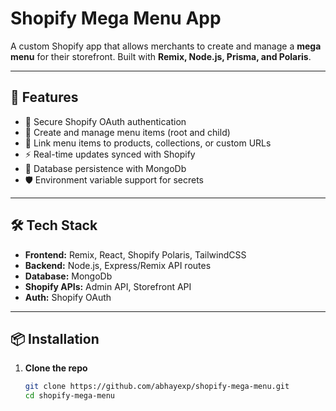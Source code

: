 # Shopify Mega Menu App

A custom Shopify app that allows merchants to create and manage a **mega menu** for their storefront. Built with **Remix, Node.js, Prisma, and Polaris**.

---

## 🚀 Features
- 🔑 Secure Shopify OAuth authentication
- 📂 Create and manage menu items (root and child)
- 🛒 Link menu items to products, collections, or custom URLs
- ⚡ Real-time updates synced with Shopify
- 💾 Database persistence with MongoDb
- 🛡️ Environment variable support for secrets

---

## 🛠️ Tech Stack
- **Frontend:** Remix, React, Shopify Polaris, TailwindCSS  
- **Backend:** Node.js, Express/Remix API routes  
- **Database:** MongoDb
- **Shopify APIs:** Admin API, Storefront API  
- **Auth:** Shopify OAuth  

---

## 📦 Installation

1. **Clone the repo**
   ```bash
   git clone https://github.com/abhayexp/shopify-mega-menu.git
   cd shopify-mega-menu
